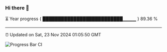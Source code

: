 ### Hi there 👋

⏳ Year progress { ██████████████████████████▁▁▁▁ } 89.36 %

---

⏰ Updated on Sat, 23 Nov 2024 01:05:50 GMT

![Progress Bar CI](https://github.com/liununu/liununu/workflows/Progress%20Bar%20CI/badge.svg)
